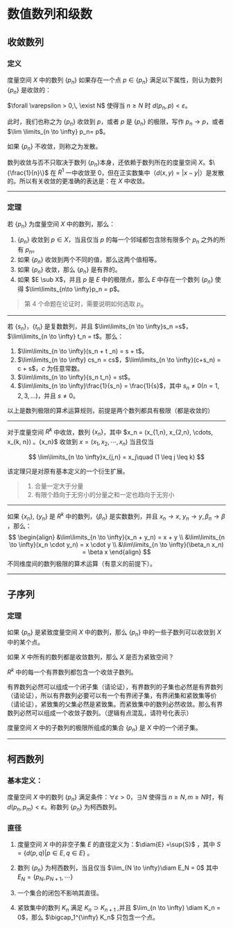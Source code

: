 $$
\newcommand{\diam}{\mathrm{diam}}
$$
# 数值数列和级数

## 收敛数列

### 定义

度量空间 $X$ 中的数列 $\{p_n\}$ 如果存在一个点 $p \in \{p_n\}$ 满足以下属性，则认为数列 $\{p_n\}$ 是收敛的：

$\forall \varepsilon > 0,\, \exist N$ 使得当 $n \geq N$ 时 $d(p_n, p) < \varepsilon$。

此时，我们也称之为 $\{p_n\}$ 收敛到 $p$，或者 $p$ 是 $\{p_n\}$ 的极限，写作 $p_n \to p$，或者 $\lim \limits_{n \to \infty} p_n= p$。

如果 $\{p_n\}$ 不收敛，则称之为发散。

数列收敛与否不只取决于数列 $\{p_n\}$本身，还依赖于数列所在的度量空间 $X$。$\{\frac{1}{n}\}$ 在 $R^1$ 一中收敛至 0，但在正实数集中（$d(x, y) = |x - y|$）是发散的。所以有关收敛的更准确的表达是：在 $X$ 中收敛。

---

### 定理

若 $\{p_n\}$ 为度量空间 $X$ 中的数列，那么：

1. $\{p_n\}$ 收敛到 $p \in X$，当且仅当 $p$ 的每一个邻域都包含除有限多个 $p_n$ 之外的所有 $p_n$。
2. 如果 $\{p_n\}$ 收敛到两个不同的值，那么这两个值相等。
3. 如果 $\{p_n\}$ 收敛，那么 $\{p_n\}$ 是有界的。
4. 如果 $E \sub X$，并且 $p$ 是 $E$ 中的极限点，那么 $E$ 中存在一个数列 $\{p_n\}$ 使得 $\lim\limits_{n\to \infty}p_n = p$。

> 第 4 个命题在论证时，需要说明如何选取 $p_n$ 

---

若 $\{s_n\}$，$\{t_n\}$ 是复数数列，并且 $\lim\limits_{n \to \infty}s_n =s$，$\lim\limits_{n \to \infty} t_n = t$。那么：

1. $\lim\limits_{n \to \infty}(s_n + t _n) = s + t$。
2. $\lim\limits_{n \to \infty} cs_n = cs$，$\lim\limits_{n \to \infty}(c+s_n) = c + s$，$c$ 为任意常数。
3. $\lim\limits_{n \to \infty}{s_n t_n} = st$。
4. $\lim\limits_{n \to \infty}\frac{1}{s_n} = \frac{1}{s}$，其中 $s_n \neq 0(n = 1,2,3,\dots)$，并且 $s \neq 0$。

以上是数列极限的算术运算规则，前提是两个数列都具有极限（都是收敛的）

---

对于度量空间 $R^k$ 中收敛，数列 $\{x_n\}$，其中 $x_n = (x_{1,n}, x_{2,n}, \cdots, x_{k, n}) $。$\{x_n\}$ 收敛到 $x = (x_1, x_2, \cdots, x_n )$ 当且仅当 

$$
\lim\limits_{n \to \infty}x_{j,n} = x_j\quad (1 \leq j \leq k)
$$

该定理只是对原有基本定义的一个衍生扩展。


> 1. 合量一定大于分量
> 2. 有限个趋向于无穷小的分量之和一定也趋向于无穷小
---

如果 $\{x_n\},\ \{y_n\}$ 是 $R^k$ 中的数列，$\{\beta_n\}$ 是实数数列，并且 $x_n \to x,\ y_n \to y,\, \beta_n \to \beta$ ，那么：
$$
\begin{align}
&\lim\limits_{n \to \infty}(x_n + y_n) = x + y \\
&\lim\limits_{n \to \infty}(x_n \cdot y_n) = x \cdot y \\
&\lim\limits_{n \to \infty}(\beta_n x_n) = \beta x
\end{align}
$$
不同维度间的数列极限的算术运算（有意义的前提下）。

---

## 子序列

### 定理

如果 $\{p_n\}$ 是紧致度量空间 $X$ 中的数列，那么 $\{p_n\}$ 中的一些子数列可以收敛到 $X$ 中的某个点。

如果 $X$ 中所有的数列都是收敛数列，那么 $X$ 是否为紧致空间？

$R^k$ 中的每一个有界数列都包含一个收敛子数列。

有界数列必然可以组成一个闭子集（请论证），有界数列的子集也必然是有界数列（请论证），所以有界数列必要可以有一个有界闭子集，有界闭集和紧致集等价（请论证），紧致集的父集必然是紧致集。而紧致集中的数列必然收敛。那么有界数列必然可以组成一个收敛子数列。（逻辑有点混乱，请符号化表示）

度量空间 $X$ 中的子数列的极限所组成的集合 $\{p_n\}$ 是 $X$ 中的一个闭子集。

---

## 柯西数列

### 基本定义：

度量空间 $X$ 中的数列 $\{p_n\}$ 满足条件：$\forall \varepsilon > 0$，$\exists N$ 使得当 $n  \geq N, m \geq N$时，有 $d(p_n, p_m) < \varepsilon$。称数列 $\{p_n\}$ 为柯西数列。

### 直径

1. 度量空间 $X$ 中的非空子集 $E$ 的直径定义为：$\diam{E} =\sup{S}$ ，其中 $S = \{d(p, q) | p \in E, q \in E\}$ 。

2. 数列 $\{p_n\}$ 为柯西数列，当且仅当 $\lim_{N \to \infty}\diam E_N = 0$ 其中 $E_N = \{p_N, p_{N+1}, \cdots\}$
3. 一个集合的闭包不影响其直径。
4. 紧致集中的数列 $K_n$ 满足 $K_n \supset K_{n+1}$ ,并且 $\lim_{n \to \infty} \diam K_n = 0$，那么 $\bigcap_1^{\infty} K_n$ 只包含一个点。

